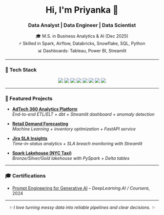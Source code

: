 <h1 align="center">Hi, I'm Priyanka 👋</h1>
<h3 align="center">Data Analyst | Data Engineer | Data Scientist</h3>

<p align="center">
🎓 M.S. in Business Analytics & AI (Dec 2025)<br>
⚡ Skilled in Spark, Airflow, Databricks, Snowflake, SQL, Python<br>
📊 Dashboards: Tableau, Power BI, Streamlit  
</p>

---

### 🚀 Tech Stack  
<p align="center">
<img src="https://img.shields.io/badge/Python-3776AB?style=for-the-badge&logo=python&logoColor=white"/>
<img src="https://img.shields.io/badge/SQL-003B57?style=for-the-badge&logo=postgresql&logoColor=white"/>
<img src="https://img.shields.io/badge/Apache%20Spark-E25A1C?style=for-the-badge&logo=apachespark&logoColor=white"/>
<img src="https://img.shields.io/badge/Apache%20Airflow-017CEE?style=for-the-badge&logo=apacheairflow&logoColor=white"/>
<img src="https://img.shields.io/badge/Snowflake-29B5E8?style=for-the-badge&logo=snowflake&logoColor=white"/>
<img src="https://img.shields.io/badge/Tableau-E97627?style=for-the-badge&logo=tableau&logoColor=white"/>
<img src="https://img.shields.io/badge/Power%20BI-F2C811?style=for-the-badge&logo=powerbi&logoColor=black"/>
<img src="https://img.shields.io/badge/Streamlit-FF4B4B?style=for-the-badge&logo=streamlit&logoColor=white"/>
</p>

---

### 📌 Featured Projects  
- [**AdTech 360 Analytics Platform**](https://github.com/PriyankaKapoor/adtech-360-analytics)  
  *End-to-end ETL/ELT + dbt + Streamlit dashboard + anomaly detection*

- [**Retail Demand Forecasting**](https://github.com/PriyankaKapoor/retail-demand-forecasting)  
  *Machine Learning + inventory optimization + FastAPI service*

- [**Jira SLA Insights**](https://github.com/PriyankaKapoor/jira-sla-insights)  
  *Time-in-status analytics + SLA breach monitoring with Streamlit*

- [**Spark Lakehouse (NYC Taxi)**](https://github.com/PriyankaKapoor/spark-lakehouse-nyctaxi)  
  *Bronze/Silver/Gold lakehouse with PySpark + Delta tables*

---

### 🎓 Certifications  
- [Prompt Engineering for Generative AI](#) – *DeepLearning.AI / Coursera*, 2024  

---

<p align="center"><i>✨ I love turning messy data into reliable pipelines and clear decisions. ✨</i></p>
